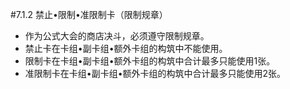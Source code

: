 #7.1.2        禁止•限制•准限制卡（限制规章）
* 作为公式大会的商店决斗，必须遵守限制规章。
* 禁止卡在卡组•副卡组•额外卡组的构筑中不能使用。
* 限制卡在卡组•副卡组•额外卡组的构筑中合计最多只能使用1张。
* 准限制卡在卡组•副卡组•额外卡组的构筑中合计最多只能使用2张。
